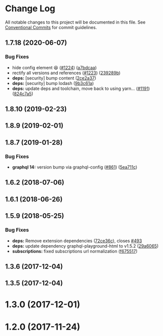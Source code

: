 # Change Log

All notable changes to this project will be documented in this file.
See [Conventional Commits](https://conventionalcommits.org) for commit guidelines.

## 1.7.18 (2020-06-07)


### Bug Fixes

* hide config element 😆 ([#1224](https://github.com/graphcool/graphql-playground/issues/1224)) ([a7bdcaa](https://github.com/graphcool/graphql-playground/commit/a7bdcaa669f21603ded80bb9c59c4ab41597161a))
* rectify all versions and references ([#1223](https://github.com/graphcool/graphql-playground/issues/1223)) ([239289b](https://github.com/graphcool/graphql-playground/commit/239289b3e9da1744b23b7ef2694b1ed6370e3c16))
* **deps:** [security] bump content ([2ce2a37](https://github.com/graphcool/graphql-playground/commit/2ce2a376481f25b0bff5f2fdad164479415b1932))
* **deps:** [security] bump lodash ([9b3c61a](https://github.com/graphcool/graphql-playground/commit/9b3c61a6ae7e84748eeffffca54c63bc1b6d1553))
* **deps:** update deps and toolchain, move back to using yarn… ([#1191](https://github.com/graphcool/graphql-playground/issues/1191)) ([824c7a5](https://github.com/graphcool/graphql-playground/commit/824c7a57f0284f022726a8b8840aafc3e8720ccd))



## 1.8.10 (2019-02-23)



## 1.8.9 (2019-02-01)



## 1.8.7 (2019-01-28)


### Bug Fixes

* **graphql 14:** version bump via graphql-config ([#861](https://github.com/graphcool/graphql-playground/issues/861)) ([5ea711c](https://github.com/graphcool/graphql-playground/commit/5ea711c590c1265c873324b28cd3483d3e05dc98))



## 1.6.2 (2018-07-06)



## 1.6.1 (2018-06-26)



## 1.5.9 (2018-05-25)


### Bug Fixes

* **deps:** Remove extension dependencies ([72ce36c](https://github.com/graphcool/graphql-playground/commit/72ce36cdd96f35efefd916993a949e646c5f94b2)), closes [#493](https://github.com/graphcool/graphql-playground/issues/493)
* **deps:** update dependency graphql-playground-html to v1.5.2 ([29a6065](https://github.com/graphcool/graphql-playground/commit/29a6065f5c93d5efebb9c80549ef5467cc80da54))
* **subscriptions:** fixed subscriptions url normalization ([f675517](https://github.com/graphcool/graphql-playground/commit/f67551718fb93d9170ca393e996e588a8fa834c8))



## 1.3.6 (2017-12-04)



## 1.3.5 (2017-12-04)



# 1.3.0 (2017-12-01)



# 1.2.0 (2017-11-24)
